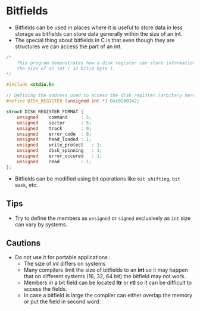 # Bitfields

- Bitfields can be used in places where it is useful to store data in less storage as bitfields can store data generally within the size of an int.
- The special thing about bitfields in C is that even though they are structures we can access the part of an int.

```C
/* 
	This program demonstrates how a disk register can store information of the read-write data in just
	the size of an int ( 32 bit/4 byte ).
*/

#include <stdio.h>

// Defining the address used to access the disk register.(arbitary here)
#define DISK_REGISTER (unsigned int *) 0xc0200142;

struct DISK_REGISTER_FORMAT {
	unsigned	command		: 5;
	unsigned	sector		: 5;
	unsigned	track		: 9;
	unsigned	error_code	: 8;
	unsigned 	head_loaded	: 1;
	unsigned	write_protect	: 1;
	unsigned	disk_spinning	: 1;
	unsigned 	error_occured	: 1;
	unsigned 	read		: 1;
};

```
- Bitfields can be modified using bit operations like `bit shifting`, `bit mask`, etc.

## Tips

- Try to define the members as `unsigned` or `signed` exclusively as `int` size can vary by systems.

## Cautions

 - Do not use it for portable applications :
	- The size of _int_ differs on systems
	- Many compilers limit the size of bitfields to an **int** so it may happen that on different systems (16, 32, 64 bit) the bitfield may not work.
	- Members in a bit field can be located **ltr** or **rtl** so it can be difficult to access the fields.
	- In case a bitfield is large the compiler can either overlap the memory or put the field in second word.
